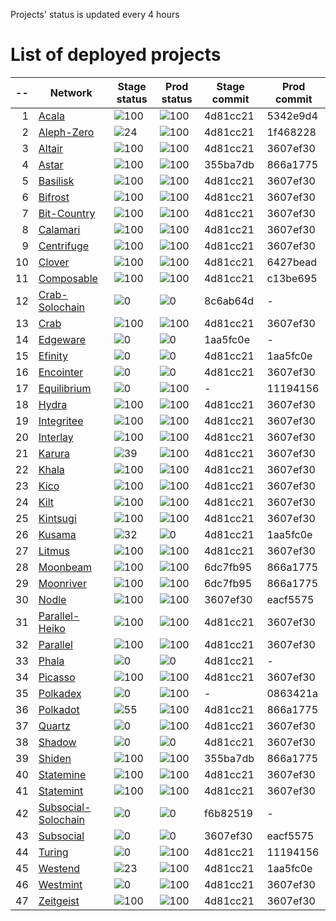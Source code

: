
Projects' status is updated every 4 hours
# List of deployed projects

| --  |                                                    Network                                                    |                     Stage status                      |                      Prod status                      | Stage commit | Prod commit |
| --: | ------------------------------------------------------------------------------------------------------------- | ----------------------------------------------------- | ----------------------------------------------------- | ------------ | ----------- |
|   1 | [Acala](https://explorer.subquery.network/subquery/nova-wallet/nova-wallet-acala)                             | ![100](https://progress-bar.dev/100?title=Stage)      | ![100](https://progress-bar.dev/100?title=Primary)    | 4d81cc21     | 5342e9d4    |
|   2 | [Aleph-Zero](https://explorer.subquery.network/subquery/nova-wallet/nova-wallet-aleph-zero)                   | ![24](https://progress-bar.dev/24?title=Stage)        | ![100](https://progress-bar.dev/100?title=Primary)    | 4d81cc21     | 1f468228    |
|   3 | [Altair](https://explorer.subquery.network/subquery/nova-wallet/nova-wallet-altair)                           | ![100](https://progress-bar.dev/100?title=Stage)      | ![100](https://progress-bar.dev/100?title=Primary)    | 4d81cc21     | 3607ef30    |
|   4 | [Astar](https://explorer.subquery.network/subquery/nova-wallet/nova-wallet-astar)                             | ![100](https://progress-bar.dev/100?title=Stage)      | ![100](https://progress-bar.dev/100?title=Primary)    | 355ba7db     | 866a1775    |
|   5 | [Basilisk](https://explorer.subquery.network/subquery/nova-wallet/nova-wallet-basilisk)                       | ![100](https://progress-bar.dev/100?title=Stage)      | ![100](https://progress-bar.dev/100?title=Primary)    | 4d81cc21     | 3607ef30    |
|   6 | [Bifrost](https://explorer.subquery.network/subquery/nova-wallet/nova-wallet-bifrost)                         | ![100](https://progress-bar.dev/100?title=Stage)      | ![100](https://progress-bar.dev/100?title=Primary)    | 4d81cc21     | 3607ef30    |
|   7 | [Bit-Country](https://explorer.subquery.network/subquery/nova-wallet/nova-wallet-bit-country)                 | ![100](https://progress-bar.dev/100?title=Stage)      | ![100](https://progress-bar.dev/100?title=Primary)    | 4d81cc21     | 3607ef30    |
|   8 | [Calamari](https://explorer.subquery.network/subquery/nova-wallet/nova-wallet-calamari)                       | ![100](https://progress-bar.dev/100?title=Stage)      | ![100](https://progress-bar.dev/100?title=Primary)    | 4d81cc21     | 3607ef30    |
|   9 | [Centrifuge](https://explorer.subquery.network/subquery/nova-wallet/nova-wallet-centrifuge)                   | ![100](https://progress-bar.dev/100?title=Stage)      | ![100](https://progress-bar.dev/100?title=Primary)    | 4d81cc21     | 3607ef30    |
|  10 | [Clover](https://explorer.subquery.network/subquery/nova-wallet/nova-wallet-clover)                           | ![100](https://progress-bar.dev/100?title=Stage)      | ![100](https://progress-bar.dev/100?title=Primary)    | 4d81cc21     | 6427bead    |
|  11 | [Composable](https://explorer.subquery.network/subquery/nova-wallet/nova-wallet-composable)                   | ![100](https://progress-bar.dev/100?title=Stage)      | ![100](https://progress-bar.dev/100?title=Primary)    | 4d81cc21     | c13be695    |
|  12 | [Crab-Solochain](https://explorer.subquery.network/subquery/nova-wallet/nova-wallet-crab-solochain)           | ![0](https://progress-bar.dev/0?title=Error)          | ![0](https://progress-bar.dev/0?title=Not%20Deployed) | 8c6ab64d     | -           |
|  13 | [Crab](https://explorer.subquery.network/subquery/nova-wallet/nova-wallet-crab)                               | ![100](https://progress-bar.dev/100?title=Stage)      | ![100](https://progress-bar.dev/100?title=Primary)    | 4d81cc21     | 3607ef30    |
|  14 | [Edgeware](https://explorer.subquery.network/subquery/nova-wallet/nova-wallet-edgeware)                       | ![0](https://progress-bar.dev/0?title=Error)          | ![0](https://progress-bar.dev/0?title=Not%20Deployed) | 1aa5fc0e     | -           |
|  15 | [Efinity](https://explorer.subquery.network/subquery/nova-wallet/nova-wallet-efinity)                         | ![0](https://progress-bar.dev/0?title=Error)          | ![0](https://progress-bar.dev/0?title=Error)          | 4d81cc21     | 1aa5fc0e    |
|  16 | [Encointer](https://explorer.subquery.network/subquery/nova-wallet/nova-wallet-encointer)                     | ![0](https://progress-bar.dev/0?title=Error)          | ![0](https://progress-bar.dev/0?title=Error)          | 4d81cc21     | 3607ef30    |
|  17 | [Equilibrium](https://explorer.subquery.network/subquery/nova-wallet/nova-wallet-equilibrium)                 | ![0](https://progress-bar.dev/0?title=Not%20Deployed) | ![100](https://progress-bar.dev/100?title=Primary)    | -            | 11194156    |
|  18 | [Hydra](https://explorer.subquery.network/subquery/nova-wallet/nova-wallet-hydra)                             | ![100](https://progress-bar.dev/100?title=Stage)      | ![100](https://progress-bar.dev/100?title=Primary)    | 4d81cc21     | 3607ef30    |
|  19 | [Integritee](https://explorer.subquery.network/subquery/nova-wallet/nova-wallet-integritee)                   | ![100](https://progress-bar.dev/100?title=Stage)      | ![100](https://progress-bar.dev/100?title=Primary)    | 4d81cc21     | 3607ef30    |
|  20 | [Interlay](https://explorer.subquery.network/subquery/nova-wallet/nova-wallet-interlay)                       | ![100](https://progress-bar.dev/100?title=Stage)      | ![100](https://progress-bar.dev/100?title=Primary)    | 4d81cc21     | 3607ef30    |
|  21 | [Karura](https://explorer.subquery.network/subquery/nova-wallet/nova-wallet-karura)                           | ![39](https://progress-bar.dev/39?title=Stage)        | ![100](https://progress-bar.dev/100?title=Primary)    | 4d81cc21     | 3607ef30    |
|  22 | [Khala](https://explorer.subquery.network/subquery/nova-wallet/nova-wallet-khala)                             | ![100](https://progress-bar.dev/100?title=Stage)      | ![100](https://progress-bar.dev/100?title=Primary)    | 4d81cc21     | 3607ef30    |
|  23 | [Kico](https://explorer.subquery.network/subquery/nova-wallet/nova-wallet-kico)                               | ![100](https://progress-bar.dev/100?title=Stage)      | ![100](https://progress-bar.dev/100?title=Primary)    | 4d81cc21     | 3607ef30    |
|  24 | [Kilt](https://explorer.subquery.network/subquery/nova-wallet/nova-wallet-kilt)                               | ![100](https://progress-bar.dev/100?title=Stage)      | ![100](https://progress-bar.dev/100?title=Primary)    | 4d81cc21     | 3607ef30    |
|  25 | [Kintsugi](https://explorer.subquery.network/subquery/nova-wallet/nova-wallet-kintsugi)                       | ![100](https://progress-bar.dev/100?title=Stage)      | ![100](https://progress-bar.dev/100?title=Primary)    | 4d81cc21     | 3607ef30    |
|  26 | [Kusama](https://explorer.subquery.network/subquery/nova-wallet/nova-wallet-kusama)                           | ![32](https://progress-bar.dev/32?title=Stage)        | ![0](https://progress-bar.dev/0?title=Primary)        | 4d81cc21     | 1aa5fc0e    |
|  27 | [Litmus](https://explorer.subquery.network/subquery/nova-wallet/nova-wallet-litmus)                           | ![100](https://progress-bar.dev/100?title=Stage)      | ![100](https://progress-bar.dev/100?title=Primary)    | 4d81cc21     | 3607ef30    |
|  28 | [Moonbeam](https://explorer.subquery.network/subquery/nova-wallet/nova-wallet-moonbeam)                       | ![100](https://progress-bar.dev/100?title=Stage)      | ![100](https://progress-bar.dev/100?title=Primary)    | 6dc7fb95     | 866a1775    |
|  29 | [Moonriver](https://explorer.subquery.network/subquery/nova-wallet/nova-wallet-moonriver)                     | ![100](https://progress-bar.dev/100?title=Stage)      | ![100](https://progress-bar.dev/100?title=Primary)    | 6dc7fb95     | 866a1775    |
|  30 | [Nodle](https://explorer.subquery.network/subquery/nova-wallet/nova-wallet-nodle)                             | ![100](https://progress-bar.dev/100?title=Stage)      | ![100](https://progress-bar.dev/100?title=Primary)    | 3607ef30     | eacf5575    |
|  31 | [Parallel-Heiko](https://explorer.subquery.network/subquery/nova-wallet/nova-wallet-parallel-heiko)           | ![100](https://progress-bar.dev/100?title=Stage)      | ![100](https://progress-bar.dev/100?title=Primary)    | 4d81cc21     | 3607ef30    |
|  32 | [Parallel](https://explorer.subquery.network/subquery/nova-wallet/nova-wallet-parallel)                       | ![100](https://progress-bar.dev/100?title=Stage)      | ![100](https://progress-bar.dev/100?title=Primary)    | 4d81cc21     | 3607ef30    |
|  33 | [Phala](https://explorer.subquery.network/subquery/nova-wallet/nova-wallet-phala)                             | ![0](https://progress-bar.dev/0?title=Error)          | ![0](https://progress-bar.dev/0?title=Not%20Deployed) | 4d81cc21     | -           |
|  34 | [Picasso](https://explorer.subquery.network/subquery/nova-wallet/nova-wallet-picasso)                         | ![100](https://progress-bar.dev/100?title=Stage)      | ![100](https://progress-bar.dev/100?title=Primary)    | 4d81cc21     | 3607ef30    |
|  35 | [Polkadex](https://explorer.subquery.network/subquery/nova-wallet/nova-wallet-polkadex)                       | ![0](https://progress-bar.dev/0?title=Not%20Deployed) | ![100](https://progress-bar.dev/100?title=Primary)    | -            | 0863421a    |
|  36 | [Polkadot](https://explorer.subquery.network/subquery/nova-wallet/nova-wallet-polkadot)                       | ![55](https://progress-bar.dev/55?title=Stage)        | ![100](https://progress-bar.dev/100?title=Primary)    | 4d81cc21     | 866a1775    |
|  37 | [Quartz](https://explorer.subquery.network/subquery/nova-wallet/nova-wallet-quartz)                           | ![0](https://progress-bar.dev/0?title=Error)          | ![100](https://progress-bar.dev/100?title=Primary)    | 4d81cc21     | 3607ef30    |
|  38 | [Shadow](https://explorer.subquery.network/subquery/nova-wallet/nova-wallet-shadow)                           | ![0](https://progress-bar.dev/0?title=Error)          | ![0](https://progress-bar.dev/0?title=Error)          | 4d81cc21     | 3607ef30    |
|  39 | [Shiden](https://explorer.subquery.network/subquery/nova-wallet/nova-wallet-shiden)                           | ![100](https://progress-bar.dev/100?title=Stage)      | ![100](https://progress-bar.dev/100?title=Primary)    | 355ba7db     | 866a1775    |
|  40 | [Statemine](https://explorer.subquery.network/subquery/nova-wallet/nova-wallet-statemine)                     | ![100](https://progress-bar.dev/100?title=Stage)      | ![100](https://progress-bar.dev/100?title=Primary)    | 4d81cc21     | 3607ef30    |
|  41 | [Statemint](https://explorer.subquery.network/subquery/nova-wallet/nova-wallet-statemint)                     | ![100](https://progress-bar.dev/100?title=Stage)      | ![100](https://progress-bar.dev/100?title=Primary)    | 4d81cc21     | 3607ef30    |
|  42 | [Subsocial-Solochain](https://explorer.subquery.network/subquery/nova-wallet/nova-wallet-subsocial-solochain) | ![0](https://progress-bar.dev/0?title=Error)          | ![0](https://progress-bar.dev/0?title=Not%20Deployed) | f6b82519     | -           |
|  43 | [Subsocial](https://explorer.subquery.network/subquery/nova-wallet/nova-wallet-subsocial)                     | ![0](https://progress-bar.dev/0?title=Error)          | ![0](https://progress-bar.dev/0?title=Error)          | 3607ef30     | eacf5575    |
|  44 | [Turing](https://explorer.subquery.network/subquery/nova-wallet/nova-wallet-turing)                           | ![0](https://progress-bar.dev/0?title=Error)          | ![100](https://progress-bar.dev/100?title=Primary)    | 4d81cc21     | 11194156    |
|  45 | [Westend](https://explorer.subquery.network/subquery/nova-wallet/nova-wallet-westend)                         | ![23](https://progress-bar.dev/23?title=Stage)        | ![100](https://progress-bar.dev/100?title=Primary)    | 4d81cc21     | 1aa5fc0e    |
|  46 | [Westmint](https://explorer.subquery.network/subquery/nova-wallet/nova-wallet-westmint)                       | ![0](https://progress-bar.dev/0?title=Error)          | ![100](https://progress-bar.dev/100?title=Primary)    | 4d81cc21     | 3607ef30    |
|  47 | [Zeitgeist](https://explorer.subquery.network/subquery/nova-wallet/nova-wallet-zeitgeist)                     | ![100](https://progress-bar.dev/100?title=Stage)      | ![100](https://progress-bar.dev/100?title=Primary)    | 4d81cc21     | 3607ef30    |
